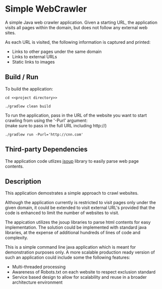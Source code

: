 # Simple WebCrawler

A simple Java web crawler application. Given a starting URL, the application visits all pages within the domain, 
but does not follow any external web sites.

As each URL is visited, the following information is captured and printed:

- Links to other pages under the same domain
- Links to external URLs
- Static links to images 

## Build / Run

To build the application:

```
cd <<project directory>>
```

```
./gradlew clean build
```

To run the application, pass in the URL of the website you want to start crawling from using the '-Purl' argument: 
<br>(make sure to pass in the full URL including http://)

```
./gradlew run -Purl='http://cnn.com'
```

## Third-party Dependencies

The application code utlizes [jsoup](https://jsoup.org) library to easily parse web page contents.


## Description
This application demostrates a simple approach to crawl websites.
 
Although the application currently is restricted to visit pages only under the given domain, it could be extended 
to visit external URL's provided that the code is enhanced to limit the number of websites to visit.
 
The appication utilizes the jsoup libraries to parse html contents for easy implementation. The solution could be
implemented with standard java libraries, at the expense of additional hundreds of lines of code and complexity. 

This is a simple command line java application which is meant for demonstration purposes only. A more scalable production 
ready version of such an application could include some the following features:
- Multi-threaded processing 
- Awareness of Robots.txt on each website to respect exclusion standard
- Service based design to allow for scalability and reuse in a broader architecture environment

